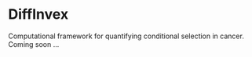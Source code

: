 # DiffInvex
Computational framework for quantifying conditional selection in cancer.
Coming soon ...

